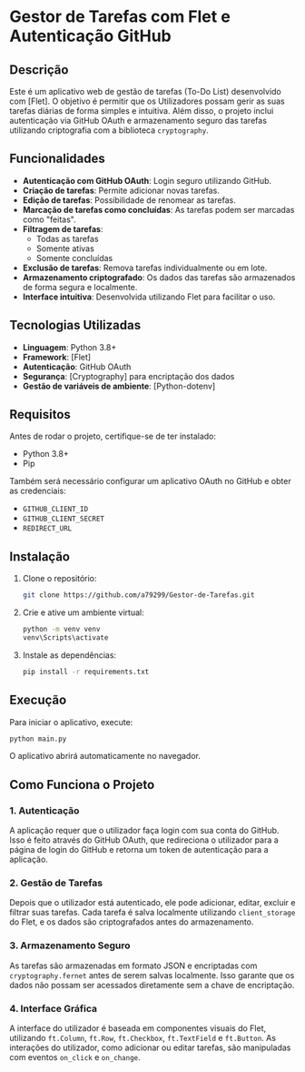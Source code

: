 # Gestor de Tarefas com Flet e Autenticação GitHub

## Descrição
Este é um aplicativo web de gestão de tarefas (To-Do List) desenvolvido com [Flet]. O objetivo é permitir que os Utilizadores possam gerir as suas tarefas diárias de forma simples e intuitiva. Além disso, o projeto inclui autenticação via GitHub OAuth e armazenamento seguro das tarefas utilizando criptografia com a biblioteca `cryptography`.

## Funcionalidades
- **Autenticação com GitHub OAuth**: Login seguro utilizando GitHub.
- **Criação de tarefas**: Permite adicionar novas tarefas.
- **Edição de tarefas**: Possibilidade de renomear as tarefas.
- **Marcação de tarefas como concluídas**: As tarefas podem ser marcadas como "feitas".
- **Filtragem de tarefas**:
  - Todas as tarefas
  - Somente ativas
  - Somente concluídas
- **Exclusão de tarefas**: Remova tarefas individualmente ou em lote.
- **Armazenamento criptografado**: Os dados das tarefas são armazenados de forma segura e localmente.
- **Interface intuitiva**: Desenvolvida utilizando Flet para facilitar o uso.

## Tecnologias Utilizadas
- **Linguagem**: Python 3.8+
- **Framework**: [Flet]
- **Autenticação**: GitHub OAuth
- **Segurança**: [Cryptography] para encriptação dos dados
- **Gestão de variáveis de ambiente**: [Python-dotenv]

## Requisitos
Antes de rodar o projeto, certifique-se de ter instalado:
- Python 3.8+
- Pip

Também será necessário configurar um aplicativo OAuth no GitHub e obter as credenciais:
- `GITHUB_CLIENT_ID`
- `GITHUB_CLIENT_SECRET`
- `REDIRECT_URL`

## Instalação
1. Clone o repositório:
   ```sh
   git clone https://github.com/a79299/Gestor-de-Tarefas.git
   ```
2. Crie e ative um ambiente virtual:
   ```sh
   python -m venv venv
   venv\Scripts\activate
   ```
3. Instale as dependências:
   ```sh
   pip install -r requirements.txt
   ```

## Execução
Para iniciar o aplicativo, execute:
```sh
python main.py
```
O aplicativo abrirá automaticamente no navegador.

## Como Funciona o Projeto
### 1. **Autenticação**
A aplicação requer que o utilizador faça login com sua conta do GitHub. Isso é feito através do GitHub OAuth, que redireciona o utilizador para a página de login do GitHub e retorna um token de autenticação para a aplicação.

### 2. **Gestão de Tarefas**
Depois que o utilizador está autenticado, ele pode adicionar, editar, excluir e filtrar suas tarefas. Cada tarefa é salva localmente utilizando `client_storage` do Flet, e os dados são criptografados antes do armazenamento.

### 3. **Armazenamento Seguro**
As tarefas são armazenadas em formato JSON e encriptadas com `cryptography.fernet` antes de serem salvas localmente. Isso garante que os dados não possam ser acessados diretamente sem a chave de encriptação.

### 4. **Interface Gráfica**
A interface do utilizador é baseada em componentes visuais do Flet, utilizando `ft.Column`, `ft.Row`, `ft.Checkbox`, `ft.TextField` e `ft.Button`. As interações do utilizador, como adicionar ou editar tarefas, são manipuladas com eventos `on_click` e `on_change`.
